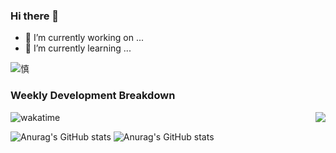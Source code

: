 ### Hi there 👋
- 🔭 I’m currently working on ...
- 🌱 I’m currently learning ...

![慎](https://img.wanyx.com/upload/hero/big98002.jpg)

### Weekly Development Breakdown
<img src="https://github-readme-stats.vercel.app/api/wakatime?username=fengjinlong&layout=compact" alt="wakatime">
<img align="right" src="https://github-readme-stats.vercel.app/api?username=fengjinlong&show_icons=true">

![Anurag's GitHub stats](https://github-readme-stats.vercel.app/api?username=fengjinlong&show_icons=true&theme=onedark)
![Anurag's GitHub stats](https://github-readme-stats.vercel.app/api?username=fengjinlong&show_icons=true&theme=tokyonight)
